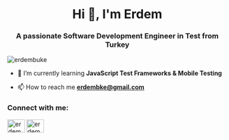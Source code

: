 <h1 align="center">Hi 👋, I'm Erdem</h1>
<h3 align="center">A passionate Software Development Engineer in Test from Turkey</h3>

<p align="left"> <img src="https://komarev.com/ghpvc/?username=erdembuke&label=Profile%20views&color=0e75b6&style=flat" alt="erdembuke" /> </p>

- 🌱 I’m currently learning **JavaScript Test Frameworks & Mobile Testing**

- 📫 How to reach me **erdembke@gmail.com**

<h3 align="left">Connect with me:</h3>
<p align="left">
<a href="https://linkedin.com/in/erdembuke" target="blank"><img align="center" src="https://raw.githubusercontent.com/rahuldkjain/github-profile-readme-generator/master/src/images/icons/Social/linked-in-alt.svg" alt="erdembuke" height="30" width="40" /></a>
<a href="https://www.hackerrank.com/erdembke" target="blank"><img align="center" src="https://raw.githubusercontent.com/rahuldkjain/github-profile-readme-generator/master/src/images/icons/Social/hackerrank.svg" alt="erdembke" height="30" width="40" /></a>
</p>

